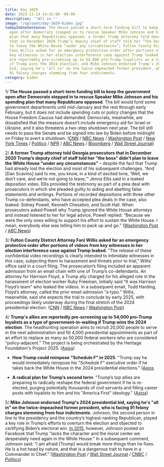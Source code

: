 ```yaml
---
title: Day 1029
date: 2023-11-14 14:32:00 -08:00
description: '"All in."'
image: "/uploads/day-1029-biden.jpg"
todayInOneSentence: The House passed a short-term funding bill to keep the government
  open after Democrats stepped in to rescue Speaker Mike Johnson and his spending
  plan that many Republicans opposed; a former Trump attorney told Georgia prosecutors
  that in December 2020 Trump’s deputy chief of staff told her “the boss” didn't plan
  to leave the White House “under any circumstances”; Fulton County District Attorney
  Fani Willis asked for an emergency protective order after portions of videos from
  key witnesses in her election interference case against Trump leaked; Trump's allies
  are reportedly pre-screening up to 54,000 pro-Trump loyalists as a type of government-in-waiting
  if Trump wins the 2024 election; and Mike Johnson endorsed Trump's 2024 presidential
  bid, saying he's "all in" on the twice-impeached former president, who is facing
  91 felony charges stemming from four indictments.
category: biden
---
```


1/ **The House passed a short-term funding bill to keep the government open after Democrats stepped in to rescue Speaker Mike Johnson and his spending plan that many Republicans opposed**. The bill would fund some government departments until mid-January and the rest through early February, but it does not include spending cuts or policy changes that the House Freedom Caucus had demanded. Democrats, meanwhile, are dissatisfied that the measure doesn’t include emergency aid for Israel or Ukraine, and it also threatens a two-step shutdown next year. The bill still needs to pass the Senate and be signed into law by Biden before midnight on Friday to avert a shutdown. ([CNN](https://www.cnn.com/politics/live-news/federal-government-shutdown-funding-11-14-23) / [NBC News](https://www.nbcnews.com/politics/congress/live-blog/house-vote-government-shutdown-live-updates-rcna125094) / [Washington Post](https://www.washingtonpost.com/politics/2023/11/14/government-shutdown-updates/) / [New York Times](https://www.nytimes.com/2023/11/14/us/politics/government-shutdown-vote-mike-johnson.html) / [Politico](https://www.politico.com/live-updates/2023/11/14/congress/house-gop-spending-shutdown-laddered-cr-johnson-00127005) / [NPR](https://www.npr.org/2023/11/14/1212856464/house-will-vote-on-speaker-mike-johnsons-plan-to-avert-a-government-shutdown) / [ABC News](https://abcnews.go.com/Politics/house-set-vote-johnson-plan-avert-shutdown-hell/story?id=104877426) / [Bloomberg](https://www.bloomberg.com/news/articles/2023-11-14/us-shutdown-risk-drops-as-more-democrats-back-gop-speaker-s-plan?srnd=premium&sref=MIBMEEoj) / [Wall Street Journal](https://www.wsj.com/politics/speaker-mike-johnson-faces-big-test-in-averting-government-shutdown-41138170?mod=hp_lead_pos5))

2/ **A former Trump attorney told Georgia prosecutors that in December 2020 Trump’s deputy chief of staff told her “the boss” didn't plan to leave the White House “under any circumstances”** – despite the fact that Trump had already lost the election and most of his subsequent challenges. “And \[Dan Scavino\] said to me, you know, in a kind of excited tone, ‘Well, we don’t care, and we’re not going to leave,’” Jenna Ellis said in a leaked deposition video. Ellis provided the testimony as part of a plea deal with prosecutors in which she pleaded guilty to aiding and abetting false statements and writings. Portions of recorded depositions with three other Trump co-defendants, who have accepted plea deals in the case, also leaked: Sidney Powell, Kenneth Chesebro, and Scott Hall. When prosecutors asked Powell why Trump ignored the White House attorneys and instead listened to her for legal advice, Powell replied: “Because we were the only ones willing to support his effort to sustain the White House. I mean, everybody else was telling him to pack up and go.” ([Washington Post](https://www.washingtonpost.com/national-security/2023/11/13/trump-georgia-case-videos-overturn-2020-election/) / [ABC News](https://abcnews.go.com/US/boss-leave-proffer-videos-show-trump-lawyers-telling/story?id=104831939))

3/ **Fulton County District Attorney Fani Willis asked for an emergency protective order after portions of videos from key witnesses in her election interference case against Trump leaked**. "The release of these confidential video recordings is clearly intended to intimidate witnesses in this case, subjecting them to harassment and threats prior to trial," Willis' office said in a court filing. The prosecution’s filing included an apparent admission from an email chain with one of Trump’s co-defendants. An attorney for Harrison Floyd, a Trump ally charged for his alleged role in the harassment of election worker Ruby Freeman, initially said “It was Harrison Floyd’s team” who leaked the videos. In a subsequent email, Todd Harding, Floyd’s attorney, called the prior email admission “a typo.” Willis, meanwhile, said she expects the trial to conclude by early 2025, with proceedings likely underway during the final stretch of the 2024 presidential election. ([CNN](https://www.cnn.com/2023/11/14/politics/fulton-county-proffer-video-leak-filing/index.html) / [NBC News](https://www.nbcnews.com/politics/donald-trump/fulton-county-da-asks-protective-order-leak-witness-videos-trump-elect-rcna125131) / [Washington Post](https://www.washingtonpost.com/national-security/2023/11/14/fani-willis-trump-case-videos/))

4/ **Trump's allies are reportedly pre-screening up to 54,000 pro-Trump loyalists as a type of government-in-waiting if Trump wins the 2024 election**. The headhunting operation aims to recruit 20,000 people to serve in the next administration and fill 4,000 presidential appointments as part of an effort to replace as many as 50,000 federal workers who are considered "policy-adjacent." The project is being orchestrated by the Heritage Foundation's Project 2025. ([Axios](https://www.axios.com/2023/11/13/trump-loyalists-2024-presidential-election))

* **How Trump could reimpose "Schedule F" in 2025**. "Trump say he would immediately reimpose his "Schedule F" executive order if he takes back the White House in the 2024 presidential elections." ([Axios](https://www.axios.com/2022/07/22/trump-presidency-schedule-f-federal-employees)

* **A radical plan for Trump’s second term**. "Trump’s top allies are preparing to radically reshape the federal government if he is re-elected, purging potentially thousands of civil servants and filling career posts with loyalists to him and his "America First” ideology." ([Axios](https://www.axios.com/2022/07/22/trump-2025-radical-plan-second-term))

5/ **Mike Johnson endorsed Trump's 2024 presidential bid, saying he's "all in" on the twice-impeached former president, who is facing 91 felony charges stemming from four indictments**. Johnson, the second person in line to the presidency and the country’s highest-ranking Republican, played a key role in Trump’s efforts to overturn the election and objected to certifying Biden’s electoral win. [In 2015](https://www.nytimes.com/2023/11/14/us/politics/mike-johnson-donald-trump.html), however, Johnson posted on Facebook that Trump "lacks the character and the moral center we desperately need again in the White House.” In a subsequent comment, Johnson said: “I am afraid \[Trump\] would break more things than he fixes. He is a hot head by nature, and that is a dangerous trait to have in a Commander in Chief.” ([Washington Post](https://www.washingtonpost.com/politics/2023/11/14/mike-johnson-donald-trump-president/) / [Wall Street Journal](https://www.wsj.com/politics/elections/mike-johnson-endorses-trump-for-2024-republican-nomination-91fbf1c1?mod=followamazon) / [CNBC](https://www.cnbc.com/2023/11/14/speaker-mike-johnson-endorses-trump-defends-false-election-claims.html) / [Politico](https://www.politico.com/live-updates/2023/11/14/congress/johnson-trump-2024-00127013))